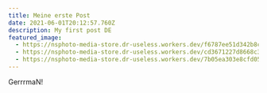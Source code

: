 ```yaml
---
title: Meine erste Post
date: 2021-06-01T20:12:57.760Z
description: My first post DE
featured_image:
  - https://nsphoto-media-store.dr-useless.workers.dev/f6787ee51d342b8cf75439952e23d41ba52d568421cf6db7f74be1225d8e29f8:image/avif
  - https://nsphoto-media-store.dr-useless.workers.dev/cd3671227d8668c34b0e175f6a736db09529d4945898da47ce99aa326f8bea9d:image/webp
  - https://nsphoto-media-store.dr-useless.workers.dev/7b05ea303e8cfd059a0945dc982164218d6dedd44aee8c87db03dfd918bc803e:image/jpeg
---
```

GerrrmaN!